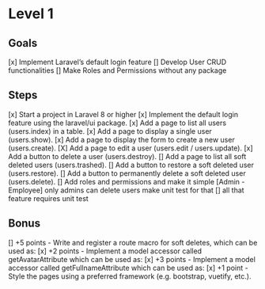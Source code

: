 # Level 1

## Goals

[x] Implement Laravel’s default login feature
[] Develop User CRUD functionalities
[] Make Roles and Permissions without any package

## Steps

[x] Start a project in Laravel 8 or higher
[x] Implement the default login feature using the laravel/ui package.
[x] Add a page to list all users (users.index) in a table.
[x] Add a page to display a single user (users.show).
[x] Add a page to display the form to create a new user (users.create).
[X] Add a page to edit a user (users.edit / users.update).
[x] Add a button to delete a user (users.destroy).
[] Add a page to list all soft deleted users (users.trashed).
[] Add a button to restore a soft deleted user (users.restore).
[] Add a button to permanently delete a soft deleted user (users.delete).
[] Add roles and permissions and make it simple [Admin - Employee] only admins can delete users make unit test for that
[] all that feature requires unit test

## Bonus

[] +5 points - Write and register a route macro for soft deletes, which can be used as:
[x] +2 points - Implement a model accessor called getAvatarAttribute which can be used as:
[x] +3 points - Implement a model accessor called getFullnameAttribute which can be used as:
[x] +1 point - Style the pages using a preferred framework (e.g. bootstrap, vuetify, etc.).
